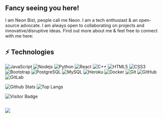 ## Fancy seeing you here! 

I am Neon Bist, people call me Neon. I am a tech enthusiast & an open-source advocate. I am always open to collaborating on projects and innovative/disruptive ideas. Find out more about me & feel free to connect with me here:


## ⚡ Technologies

![JavaScript](https://img.shields.io/badge/-JavaScript-black?style=flat-square&logo=javascript)
![Nodejs](https://img.shields.io/badge/-Nodejs-black?style=flat-square&logo=Node.js)
![Python](https://img.shields.io/badge/-Python-black?style=flat-square&logo=Python)
![React](https://img.shields.io/badge/-React-black?style=flat-square&logo=react)
![C++](https://img.shields.io/badge/-C++-00599C?style=flat-square&logo=c)
![HTML5](https://img.shields.io/badge/-HTML5-E34F26?style=flat-square&logo=html5&logoColor=white)
![CSS3](https://img.shields.io/badge/-CSS3-1572B6?style=flat-square&logo=css3)
![Bootstrap](https://img.shields.io/badge/-Bootstrap-563D7C?style=flat-square&logo=bootstrap)
![PostgreSQL](https://img.shields.io/badge/-PostgreSQL-336791?style=flat-square&logo=postgresql)
![MySQL](https://img.shields.io/badge/-MySQL-black?style=flat-square&logo=mysql)
![Heroku](https://img.shields.io/badge/-Heroku-430098?style=flat-square&logo=heroku)
![Docker](https://img.shields.io/badge/-Docker-black?style=flat-square&logo=docker)
![Git](https://img.shields.io/badge/-Git-black?style=flat-square&logo=git)
![GitHub](https://img.shields.io/badge/-GitHub-181717?style=flat-square&logo=github)
![GitLab](https://img.shields.io/badge/-GitLab-FCA121?style=flat-square&logo=gitlab)

![Github Stats](https://github-readme-stats.vercel.app/api?username=neon-bist&count_private=true&show_icons=true&include_all_commits=true)
![Top Langs](https://github-readme-stats.vercel.app/api/top-langs/?username=neon-bist&hide=TeX&layout=compact)

![Visitor Badge](https://visitor-badge.laobi.icu/badge?page_id=neon-bist.neon-bist)

##
<a href="https://github.com/ShishirBhandari">
    <img align="center" src="https://github-readme-stats.vercel.app/api?username=neon-bist&count_private=true&show_icons=true&theme=yeblu&bg_color=45,000512,002046" />
</a>

<!--
<a href="https://github.com/neon-bist?tab=repositories">
  <img align="center" src="https://github-readme-stats.vercel.app/api/top-langs/?username=neon-bist&langs_count=3&theme=yeblu&hide_border=true" />
</a>
-->
##
